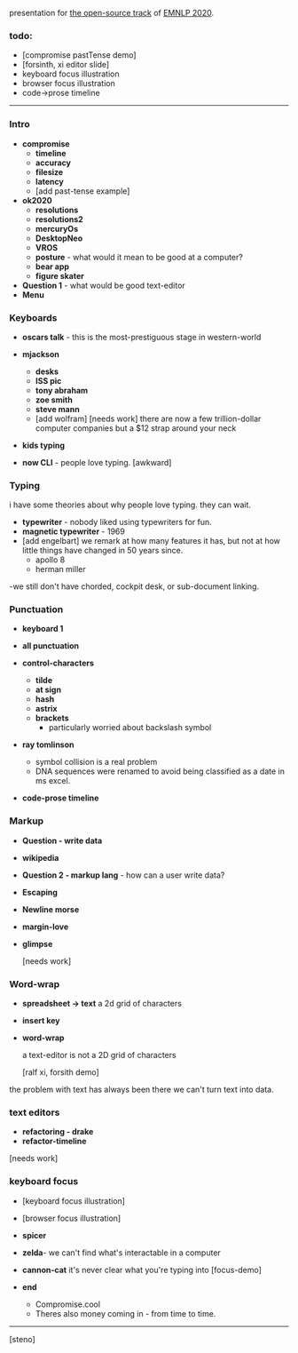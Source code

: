 presentation for [the open-source track](https://nlposs.github.io/2020/index.html) of [EMNLP 2020](https://2020.emnlp.org/).

### todo:

- [compromise pastTense demo]
- [forsinth, xi editor slide]
- keyboard focus illustration
- browser focus illustration
- code->prose timeline

---

### Intro

- **compromise**
  - **timeline**
  - **accuracy**
  - **filesize**
  - **latency**
  - [add past-tense example]
- **ok2020**
  - **resolutions**
  - **resolutions2**
  - **mercuryOs**
  - **DesktopNeo**
  - **VROS**
  - **posture** - what would it mean to be good at a computer?
  - **bear app**
  - **figure skater**
- **Question 1** - what would be good text-editor
- **Menu**

### Keyboards

- **oscars talk** - this is the most-prestiguous stage in western-world
- **mjackson**

  - **desks**
  - **ISS pic**
  - **tony abraham**
  - **zoe smith**
  - **steve mann**
  - [add wolfram]
    [needs work]
    there are now a few trillion-dollar computer companies
    but a \$12 strap around your neck

- **kids typing**
- **now CLI** - people love typing.
  [awkward]

### Typing

i have some theories about why people love typing.
they can wait.

- **typewriter** - nobody liked using typewriters for fun.
- **magnetic typewriter** - 1969
- [add engelbart]
  we remark at how many features it has,
  but not at how little things have changed in 50 years since.
  - apollo 8
  - herman miller

-we still don't have chorded, cockpit desk, or sub-document linking.

### Punctuation

- **keyboard 1**
- **all punctuation**
- **control-characters**
  - **tilde**
  - **at sign**
  - **hash**
  - **astrix**
  - **brackets**
    - particularly worried about backslash symbol
- **ray tomlinson**

  - symbol collision is a real problem
  - DNA sequences were renamed to avoid being classified as a date in ms excel.

- **code-prose timeline**

### Markup

- **Question - write data**
- **wikipedia**
- **Question 2 - markup lang** - how can a user write data?
- **Escaping**
- **Newline morse**
- **margin-love**
- **glimpse**

  [needs work]

### Word-wrap

- **spreadsheet -> text**
  a 2d grid of characters
- **insert key**
- **word-wrap**

  a text-editor is not a 2D grid of characters

  [ralf xi, forsith demo]

the problem with text has always been there
we can't turn text into data.

### text editors

- **refactoring - drake**
- **refactor-timeline**

[needs work]

### keyboard focus

- [keyboard focus illustration]
- [browser focus illustration]
- **spicer**
- **zelda**- we can't find what's interactable in a computer
- **cannon-cat**
  it's never clear what you're typing into
  [focus-demo]

- **end**
  - Compromise.cool
  - Theres also money coming in - from time to time.

---

[steno]
